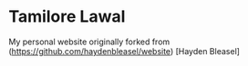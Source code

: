 # Tamilore Lawal

My personal website originally forked from (https://github.com/haydenbleasel/website) [Hayden Bleasel]

